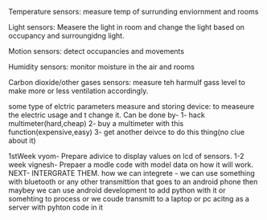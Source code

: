 Temperature sensors: measure temp of surrunding enviornment and rooms

Light sensors: Measere the light in room and change the light based on occupancy and surroungidng light.

Motion sensors: detect occupancies and movements

Humidity sensors: monitor moisture in the air and rooms

Carbon dioxide/other gases sensors: measure teh harmulf gass level to make more or less ventilation accordingly.

some type of elctric parameters measure and storing device:  to measeure the electric usage and t change it. Can be done by-
     1- hack multimeter(hard,cheap)
     2- buy a multimeter with this function(expensive,easy)
     3- get another deivce to do this thing(no clue about it)

1stWeek vyom- Prepare adivice to display values on lcd of sensors.
1-2 week vignesh- Prepaer a modle code with model data on how it will work.
NEXT- INTERGRATE THEM.
how we can integrete - we can use something with bluetooth or any other transmittion  that goes to an android phone then maybey we can  use android development to add python with it or somehting to process or we coude transmitt to a laptop or pc acitng as a server with pyhton code in it
